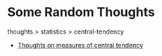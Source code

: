 # Some Random Thoughts

thoughts > statistics > central-tendency

* [Thoughts on measures of central tendency](central-tendency.pdf)
